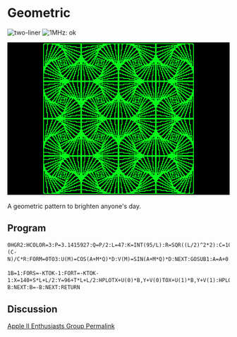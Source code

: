 # Geometric

![two-liner](https://img.shields.io/badge/two--liner-blue) ![1MHz: ok](https://img.shields.io/badge/1MHz-ok-green)

![image](media/geometric.png "Geometric Screenshot")

A geometric pattern to brighten anyone's day.

## Program

```
0HGR2:HCOLOR=3:P=3.1415927:Q=P/2:L=47:K=INT(95/L):R=SQR((L/2)^2*2):C=10:A=P/4:FORN=0TOC:D=(C-N)/C*R:FORM=0TO3:U(M)=COS(A+M*Q)*D:V(M)=SIN(A+M*Q)*D:NEXT:GOSUB1:A=A+0.15:NEXT:END

1B=1:FORS=-KTOK-1:FORT=-KTOK-1:X=140+S*L+L/2:Y=96+T*L+L/2:HPLOTX+U(0)*B,Y+V(0)TOX+U(1)*B,Y+V(1):HPLOTTOX+U(2)*B,Y+V(2):HPLOTTOX+U(3)*B,Y+V(3):HPLOTTOX+U(0)*B,Y+V(0):B=-B:NEXT:B=-B:NEXT:RETURN
```

## Discussion

[Apple II Enthusiasts Group Permalink](https://www.facebook.com/groups/5251478676/permalink/10158507900298677/)
